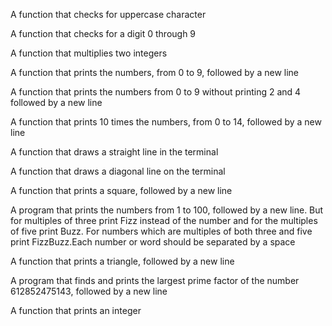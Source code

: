 A function that checks for uppercase character

A function that checks for a digit 0 through 9

A function that multiplies two integers

A function that prints the numbers, from 0 to 9, followed by a new line

A function that prints the numbers from 0 to 9 without printing 2 and 4 followed by a new line

A function that prints 10 times the numbers, from 0 to 14, followed by a new line

A function that draws a straight line in the terminal

A function that draws a diagonal line on the terminal

A function that prints a square, followed by a new line

A program that prints the numbers from 1 to 100, followed by a new line. But for multiples of three print Fizz instead of the number and for the multiples of five print Buzz. For numbers which are multiples of both three and five print FizzBuzz.Each number or word should be separated by a space

A function that prints a triangle, followed by a new line

A program that finds and prints the largest prime factor of the number 612852475143, followed by a new line

A function that prints an integer
